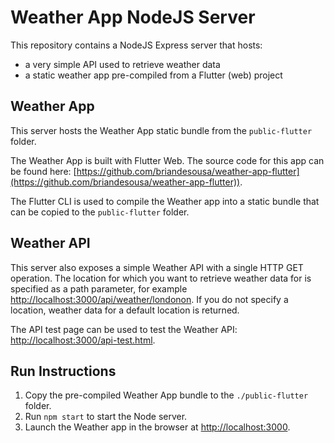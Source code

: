 # Weather App NodeJS Server

This repository contains a NodeJS Express server that hosts:

* a very simple API used to retrieve weather data
* a static weather app pre-compiled from a Flutter (web) project

## Weather App

This server hosts the Weather App static bundle from the `public-flutter` folder.

The Weather App is built with Flutter Web. The source code for this app can be found here: [https://github.com/briandesousa/weather-app-flutter](https://github.com/briandesousa/weather-app-flutter)).

The Flutter CLI is used to compile the Weather app into a static bundle that can be copied to the `public-flutter` folder.

## Weather API

This server also exposes a simple Weather API with a single HTTP GET operation. The location for which you want to retrieve weather data for is specified as a path parameter, for example [http://localhost:3000/api/weather/londonon](http://localhost:3000/api/weather/londonon). If you do not specify a location, weather data for a default location is returned.

The API test page can be used to test the Weather API: [http://localhost:3000/api-test.html](http://localhost:3000/api-test.html).

## Run Instructions

1. Copy the pre-compiled Weather App bundle to the `./public-flutter` folder.
2. Run `npm start` to start the Node server.
3. Launch the Weather app in the browser at [http://localhost:3000](http://localhost:3000).
